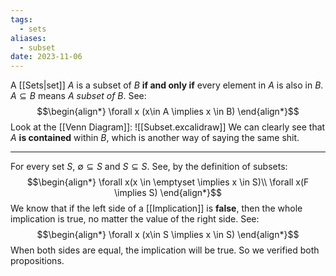 ```yaml
---
tags:
  - sets
aliases:
  - subset
date: 2023-11-06
---
```

A [[Sets|set]] $A$ is a subset of $B$ **if and only if** every element in $A$ is also in $B$.
$A \subseteq B$ means *A subset of B*. See:
$$\begin{align*}
\forall x (x\in A \implies x \in B)
\end{align*}$$
Look at the [[Venn Diagram]]:
![[Subset.excalidraw]] 
We can clearly see that $A$ **is contained** within $B$, which is another way of saying the same shit.
___
For every set $S$, $\emptyset  \subseteq S$ and $S \subseteq S$. See, by the definition of subsets:
$$\begin{align*}
\forall x(x \in \emptyset \implies x \in S)\\
\forall x(F \implies S)
\end{align*}$$
We know that if the left side of a [[Implication]] is **false**, then the whole implication is true, no matter the value of the right side.
See:
$$\begin{align*}
\forall x (x\in S \implies x \in S)
\end{align*}$$
When both sides are equal, the implication will be true.
So we verified both propositions.